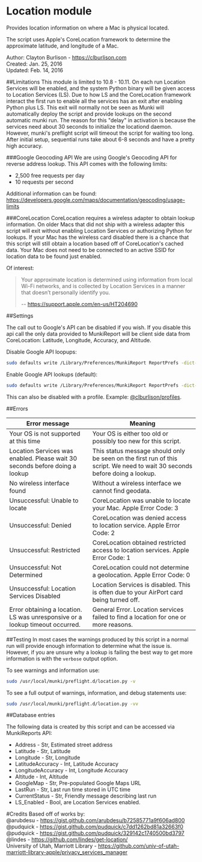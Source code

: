 Location module
==============

Provides location information on where a Mac is physical located.

The script uses Apple's CoreLocation framework to determine the approximate latitude, and longitude of a Mac.

Author: Clayton Burlison - https://clburlison.com  
Created: Jan. 25, 2016  
Updated: Feb. 14, 2016  


##Limitations
This module is limited to 10.8 - 10.11. On each run Location Services will be enabled, and the system Python binary will be given access to Location Services (LS). Due to how LS and the CoreLocation framework interact the first run to enable all the services has an exit after enabling Python plus LS. This exit will normally not be seen as Munki will automatically deploy the script and provide lookups on the second automatic munki run. The reason for this "delay" in activation is because the services need about 30 seconds to initialize the locationd daemon. However, munki's preflight script will timeout the script for waiting too long. After initial setup, sequential runs take about 6-8 seconds and have a pretty high accuracy.

###Google Geocoding API
We are using Google's Geocoding API for reverse address lookup. This API comes with the following limits: 

* 2,500 free requests per day
* 10 requests per second

Additional information can be found: https://developers.google.com/maps/documentation/geocoding/usage-limits

###CoreLocation
CoreLocation requires a wireless adapter to obtain lookup information. On older Macs that did not ship with a wireless adapter this script will exit without enabling Location Services or authorizing Python for lookups. If your Mac has the wireless card disabled there is a chance that this script will still obtain a location based off of CoreLocation's cached data. Your Mac does not need to be connected to an active SSID for location data to be found just enabled.

Of interest:
> Your approximate location is determined using information from local Wi-Fi networks, and is collected by Location Services in a manner that doesn’t personally identify you.
>
> -- https://support.apple.com/en-us/HT204690

##Settings

The call out to Google's API can be disabled if you wish. If you disable this api call the only data provided to MunkiReport will be client side data from CoreLocation: Latitude, Longitude, Accuracy, and Altitude.

Disable Google API loopups:

```bash
sudo defaults write /Library/Preferences/MunkiReport ReportPrefs -dict-add location_address_lookup -bool False
````

Enable Google API lookups (default):
```bash
sudo defaults write /Library/Preferences/MunkiReport ReportPrefs -dict-add location_address_lookup -bool True
```

This can also be disabled with a profile. Example: [@clburlison/profiles](https://github.com/clburlison/profiles/blob/master/clburlison/MunkiReportDisableAddressLookups.mobileconfig).

##Errors 

| Error message  |  Meaning |
|---|---|
| Your OS is not supported at this time  | Your OS is either too old or possibly too new for this script. |
| Location Services was enabled. Please wait 30 seconds before doing a lookup | This status message should only be seen on the first run of this script. We need to wait 30 seconds before doing a lookup. |
| No wireless interface found | Without a wireless interface we cannot find geodata. |
| Unsuccessful: Unable to locate  | CoreLocation was unable to locate your Mac. Apple Error Code: 3 |
| Unsuccessful: Denied  | CoreLocation was denied access to location service. Apple Error Code: 2  |
| Unsuccessful: Restricted  | CoreLocation obtained restricted access to location services. Apple Error Code: 1  |
| Unsuccessful: Not Determined | CoreLocation could not determine a geolocation. Apple Error Code: 0 |
| Unsuccessful: Location Services Disabled | Location Services is disabled. This is often due to your AirPort card being turned off. | 
| Error obtaining a location. LS was unresponsive or a lookup timeout occurred. | General Error. Location services failed to find a location for one or more reasons. |

##Testing
In most cases the warnings produced by this script in a normal run will provide enough information to determine what the issue is. However, if you are unsure why a lookup is failing the best way to get more information is with the `verbose` output option.

To see warnings and information use:
```bash
sudo /usr/local/munki/preflight.d/location.py -v
```

To see a full output of warnings, information, and debug statements use:
```bash
sudo /usr/local/munki/preflight.d/location.py -vv
```

##Database entries

The following data is created by this script and can be accessed via MunkiReports API:

* Address - Str, Estimated street address
* Latitude - Str, Latitude
* Longitude - Str, Longitude
* LatitudeAccuracy - Int, Latitude Accuracy
* LongitudeAccuracy - Int, Longitude Accuracy
* Altitude - Int, Altitude
* GoogleMap - Str, Pre-populated Google Maps URL
* LastRun - Str, Last run time stored in UTC time
* CurrentStatus - Str, Friendly message describing last run
* LS_Enabled - Bool, are Location Services enabled.

#Credits
Based off of works by:  
@arubdesu - https://gist.github.com/arubdesu/b72585771a9f606ad800  
@pudquick - https://gist.github.com/pudquick/c7dd1262bd81a32663f0  
@pudquick - https://gist.github.com/pudquick/329142c1740500bd3797  
@lindes   - https://github.com/lindes/get-location/  
University of Utah, Marriott Library - https://github.com/univ-of-utah-marriott-library-apple/privacy_services_manager  